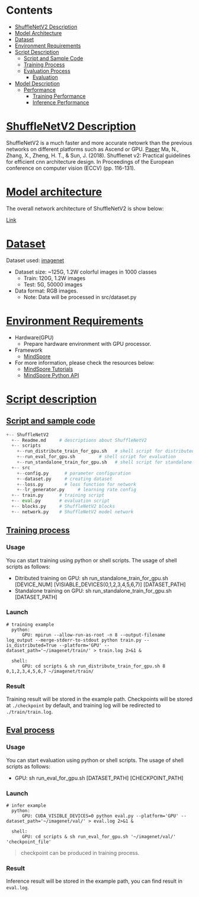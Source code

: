# Contents

- [ShuffleNetV2 Description](#shufflenetv2-description)
- [Model Architecture](#model-architecture)
- [Dataset](#dataset)
- [Environment Requirements](#environment-requirements)
- [Script Description](#script-description)
    - [Script and Sample Code](#script-and-sample-code)
    - [Training Process](#training-process)
    - [Evaluation Process](#evaluation-process)
        - [Evaluation](#evaluation)
- [Model Description](#model-description)
    - [Performance](#performance)
        - [Training Performance](#evaluation-performance)
        - [Inference Performance](#evaluation-performance)

# [ShuffleNetV2 Description](#contents)

ShuffleNetV2 is a much faster and more accurate netowrk than the previous networks on different platforms such as Ascend or GPU.
[Paper](https://arxiv.org/pdf/1807.11164.pdf) Ma, N., Zhang, X., Zheng, H. T., & Sun, J. (2018). Shufflenet v2: Practical guidelines for efficient cnn architecture design. In Proceedings of the European conference on computer vision (ECCV) (pp. 116-131).

# [Model architecture](#contents)

The overall network architecture of ShuffleNetV2 is show below:

[Link](https://arxiv.org/pdf/1807.11164.pdf)

# [Dataset](#contents)

Dataset used: [imagenet](http://www.image-net.org/)

- Dataset size: ~125G, 1.2W colorful images in 1000 classes
	- Train: 120G, 1.2W images
	- Test: 5G, 50000 images
- Data format: RGB images.
	- Note: Data will be processed in src/dataset.py

# [Environment Requirements](#contents)

- Hardware(GPU)
  - Prepare hardware environment with GPU processor.
- Framework
  - [MindSpore](https://www.mindspore.cn/install/en)
- For more information, please check the resources below:
  - [MindSpore Tutorials](https://www.mindspore.cn/tutorial/training/en/master/index.html)
  - [MindSpore Python API](https://www.mindspore.cn/doc/api_python/en/master/index.html)


# [Script description](#contents)

## [Script and sample code](#contents)

```python
+-- ShuffleNetV2      
  +-- Readme.md     # descriptions about ShuffleNetV2
  +-- scripts
    +--run_distribute_train_for_gpu.sh   # shell script for distributed training
    +--run_eval_for_gpu.sh         # shell script for evaluation
    +--run_standalone_train_for_gpu.sh   # shell script for standalone training
  +-- src
    +--config.py      # parameter configuration
    +--dataset.py     # creating dataset
    +--loss.py        # loss function for network
    +--lr_generator.py     # learning rate config
  +-- train.py      # training script
  +-- eval.py       # evaluation script
  +-- blocks.py     # ShuffleNetV2 blocks
  +-- network.py    # ShuffleNetV2 model network
```

## [Training process](#contents)

### Usage


You can start training using python or shell scripts. The usage of shell scripts as follows:

- Ditributed training on GPU: sh run_standalone_train_for_gpu.sh [DEVICE_NUM] [VISIABLE_DEVICES(0,1,2,3,4,5,6,7)] [DATASET_PATH]
- Standalone training on GPU: sh run_standalone_train_for_gpu.sh [DATASET_PATH]

### Launch

```
# training example
  python:
      GPU: mpirun --allow-run-as-root -n 8 --output-filename log_output --merge-stderr-to-stdout python train.py --is_distributed=True --platform='GPU' --dataset_path='~/imagenet/train/' > train.log 2>&1 &

  shell:
      GPU: cd scripts & sh run_distribute_train_for_gpu.sh 8 0,1,2,3,4,5,6,7 ~/imagenet/train/
```

### Result

Training result will be stored in the example path. Checkpoints will be stored at `./checkpoint` by default, and training log will be redirected to `./train/train.log`.

## [Eval process](#contents)

### Usage

You can start evaluation using python or shell scripts. The usage of shell scripts as follows:

- GPU: sh run_eval_for_gpu.sh [DATASET_PATH] [CHECKPOINT_PATH]

### Launch

``` 
# infer example
  python:
      GPU: CUDA_VISIBLE_DEVICES=0 python eval.py --platform='GPU' --dataset_path='~/imagenet/val/' > eval.log 2>&1 &

  shell:
      GPU: cd scripts & sh run_eval_for_gpu.sh '~/imagenet/val/' 'checkpoint_file' 
```

> checkpoint can be produced in training process.

### Result

Inference result will be stored in the example path, you can find result in `eval.log`.
